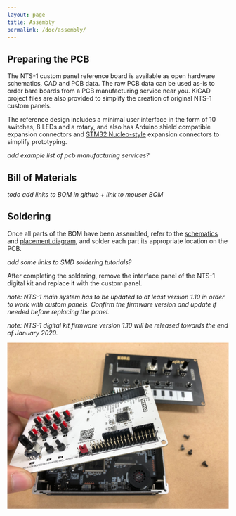 ```yaml
---
layout: page
title: Assembly
permalink: /doc/assembly/
---
```


## Preparing the PCB

The NTS-1 custom panel reference board is available as open hardware schematics, CAD and PCB data. The raw PCB data can be used as-is to order bare boards from a PCB manufacturing service near you. KiCAD project files are also provided to simplify the creation of original NTS-1 custom panels.

The reference design includes a minimal user interface in the form of 10 switches, 8 LEDs and a rotary, and also has Arduino shield compatible expansion connectors and [STM32 Nucleo-style](https://www.st.com/en/evaluation-tools/stm32-nucleo-boards.html) expansion connectors to simplify prototyping. 

_add example list of pcb manufacturing services?_

## Bill of Materials

_todo add links to BOM in github + link to mouser BOM_

## Soldering

Once all parts of the BOM have been assembled, refer to the [schematics]() and [placement diagram](), and solder each part its appropriate location on the PCB.

_add some links to SMD soldering tutorials?_

After completing the soldering, remove the interface panel of the NTS-1 digital kit and replace it with the custom panel.

_note: NTS-1 main system has to be updated to at least version 1.10 in order to work with custom panels. Confirm the firmware version and update if needed before replacing the panel._

_note: NTS-1 digital kit firmware version 1.10 will be released towards the end of January 2020._

![Replacing the NTS-1 digital kit's Panel](/assets/NTS-1_ref_cp_revb_replace.jpg)


<!-- ### Play and modify -->

<!-- Now the custom panel works as a unique instrument. The template board works as follows if you upload the demo 1. -->

<!-- * Switch 1-8: -->
<!--  enable or disable the note for the internal sequencer -->
<!-- * Switch 9: -->
<!--  Play/Stop for the internal sequencer -->
<!-- * Switch 10: -->
<!--  Shift function. -->
<!-- * VR A: -->
<!--  changes the shape parameter of internal synth(set as waves; template user oscillator). And it has multiple functions accompanies with other interfaces. -->
 
<!--  +Step1-8(Switch 1-8): change the pitch of each step -->
<!--  +Shift(Switch 10): change the tempo. -->

<!-- We development team tried to make some gears, as examples of use case of this custom panel format. Please refer to them and make your own instruments. -->

<!-- movie -->
